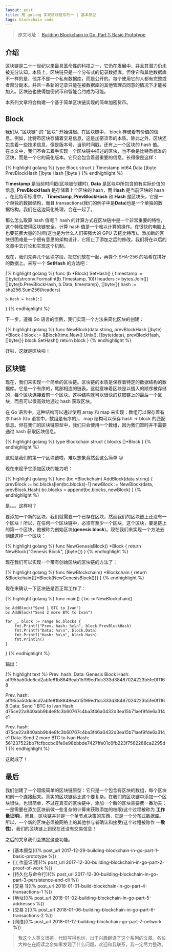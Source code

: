 ```yaml
---
layout: post
title: 用 golang 实现区块链系列一 | 基本原型
tags: blockchain code
---
```


> 原文地址： [Building Blockchain in Go. Part 1: Basic Prototype](https://jeiwan.cc/posts/building-blockchain-in-go-part-1/)

## 介绍

区块链是二十一世纪以来最具革命性的科技之一，它仍在发展中，并且其潜力仍未被充分认知。本质上，区块链只是一个分布式的记录数据库，但使它和其他数据库不一样的是，他并不是一个私有数据库，而是公开的。每个使用它的人都有完整或者部分副本。并且一条新的记录只能在被数据库的其他管理员同意的情况下才能被加入。区块链也使得加密货币和智能合约成为可能。

本系列文章将会构建一个基于简单区块链实现的简单加密货币。

## Block

我们从 "区块链" 的 "区块" 开始讲起。在区块链中， block 存储着有价值的信息。例如，比特币区块存储着交易信息，这是加密货币的本质。除此之外，区块还包含着一些技术信息，像是版本号，当前时间戳，还有上一个区块的 hash 值。
在本文中，我们不会去着手实现一个区块链中描述的区块，也不会是比特币标准的区块，而是一个它的简化版本。它只会包含着最重要的信息。长得像是这样：

{% highlight golang %}
type Block struct {
    Timestamp     int64
    Data          []byte
    PrevBlockHash []byte
    Hash          []byte
}
{% endhighlight %}

**Timestamp** 是当前时间戳(区块被创建时), **Data** 是区块中所包含的有实际价值的信息, **PrevBlockHash** 是存储着上个区块的 hash，而 **Hash** 是当前区块的 hash 。在比特币标准中， **Timestamp**, **PrevBlockHash** 和 **Hash** 是区块头，它是一个单独的数据结构，而且 transactions(我们的例子中是**Data**)也是一个单独的数据结构。我们在这边简化处理，合在一起了。

那么怎么取算 hash 值呢？ hash 的计算方式在区块链中是一个非常重要的特性，这个特性使得区块链安全。计算 hash 值是一个难以计算的操作。在很快的电脑上也要花费大量的时间(这也是为什么人们买强大的 GPU 去挖比特币)。添加新的区块很困难是一个很有意思的架构设计，它阻止了添加之后的修改。我们将在以后的文章中去讨论和实现这个机制。

现在，我们先弄几个区块字段，把它们放在一起，再算个 SHA-256 的哈希在拼好的数据上。来写一个 **SetHash** 的方法吧：

{% highlight golang %}
func (b *Block) SetHash() {
    timestamp := []byte(strconv.FormatInt(b.Timestamp, 10))
    headers := bytes.Join([][]byte{b.PrevBlockHash, b.Data, timestamp}, []byte{})
    hash := sha256.Sum256(headers)

    b.Hash = hash[:]
}
{% endhighlight %}

下一步，遵循 Go 语言的惯例，我们实现一个方法来简化区块的创建：

{% highlight golang %}
func NewBlock(data string, prevBlockHash []byte) *Block {
    block := &Block{time.Now().Unix(), []byte(data), prevBlockHash, []byte{}}
    block.SetHash()
    return block
}
{% endhighlight %}

好啦，这就是区块啦！

## 区块链

现在，我们来实现一个简单的区块链。区块链的本质是保存着特定的数据结构的数据库。它是一个有序的，尾部相连的链表。这就意味着区块是以插入的顺序被存储的，每个区块连接着前一个区块。这种结构就可以很快的获取链上的最后一个区块，而且可以很高效地通过 hash 获取区块。

在 Go 语言中，这种结构可以通过使用 array 和 map 来实现：数组可以保存着有序 hash (Go 语言中，数组是有序的)， map 结构可以保存 hash -> block 的匹配信息。但在我们的区块链原型中，我们只会使用一个数组，因为我们暂时并不需要通过 hash 获取区块信息。

{% highlight golang %}
type Blockchain struct {
    blocks []*Block
}
{% endhighlight %}

这就是我们的第一个区块链啦，难以想象竟然会这么简单 😉

现在来赋予它添加区块的能力吧：

{% highlight golang %}
func (bc *Blockchain) AddBlock(data string) {
    prevBlock := bc.blocks[len(bc.blocks)-1]
    newBlock := NewBlock(data, prevBlock.Hash)
    bc.blocks = append(bc.blocks, newBlock)
}
{% endhighlight %}

是。。。这样吗？

要添加一个新的区块，我们就需要一个已存在区块，然而我们的区块链上还没有一个区块！所以，在任何一个区块链中，必须有至少一个区块，这个区块，要是链上的第一个区块，他被称为创始区块(**genesis block**)。现在我们来实现一个方法去创建这样一个区块：

{% highlight golang %}
func NewGenesisBlock() *Block {
    return NewBlock("Genesis Block", []byte{})
}
{% endhighlight %}

现在我们可以实现一个带有创始区块的区块链的方法了：

{% highlight golang %}
func NewBlockchain() *Blockchain {
    return &Blockchain{[]*Block{NewGenesisBlock()}}
}
{% endhighlight %}

现在来确认一下区块链是否正常工作了：

{% highlight golang %}
func main() {
    bc := NewBlockchain()

    bc.AddBlock("Send 1 BTC to Ivan")
    bc.AddBlock("Send 2 more BTC to Ivan")

    for _, block := range bc.blocks {
        fmt.Printf("Prev. hash: %x\n", block.PrevBlockHash)
        fmt.Printf("Data: %s\n", block.Data)
        fmt.Printf("Hash: %x\n", block.Hash)
        fmt.Println()
    }
}
{% endhighlight %}

输出：

{% highlight text %}
Prev. hash:
Data: Genesis Block
Hash: aff955a50dc6cd2abfe81b8849eab15f99ed1dc333d38487024223b5fe0f1168

Prev. hash: aff955a50dc6cd2abfe81b8849eab15f99ed1dc333d38487024223b5fe0f1168
Data: Send 1 BTC to Ivan
Hash: d75ce22a840abb9b4e8fc3b60767c4ba3f46a0432d3ea15b71aef9fde6a314e1

Prev. hash: d75ce22a840abb9b4e8fc3b60767c4ba3f46a0432d3ea15b71aef9fde6a314e1
Data: Send 2 more BTC to Ivan
Hash: 561237522bb7fcfbccbc6fe0e98bbbde7427ffe01c6fb223f7562288ca2295d1
{% endhighlight %}

这就成了！

## 最后

我们创建了一个超级简单的区块链原型：它只是一个包含有区块的数组，每个区块和前一个连接起来。真实的区块链远比这个要复杂。在我们的区块链中添加一个区块很快，也很简单，不过在真实的区块链中，添加一个新的区块需要费一番功夫：一是需要在添加区块前做一些复杂的计算来获取添加的权限(这个过程被称为 **工作量证明**)。而且，区块链并非是一个单节点决策的东西，它是一个分布式数据库。所以，一个新的区块必须被网络上的其他参与者确认和接受(这个过程被称作 **一致性**)，我们的区块链上到现在还没有交易信息！

之后的文章我们会搞定这些功能。

* [基本原型]({% post_url 2017-12-29-building-blockchain-in-go-part-1-basic-prototype %})
* [工作量证明]({% post_url 2017-12-30-building-blockchain-in-go-part-2-proof-of-work %})
* [持久化与命令行]({% post_url 2017-12-30-building-blockchain-in-go-part-3-persistence-and-cli %})
* [交易 1]({% post_url 2018-01-01-build-blockchain-in-go-part-4-transactions-1 %})
* [地址]({% post_url 2018-01-02-building-blockchain-in-go-part-5-addresses %})
* [交易 2]({% post_url 2018-01-06-building-blockchain-in-go-part-6-transactions-2 %})
* [网络]({% post_url 2018-01-12-building-blockchain-go-part-7-network %})

> 我这个人英文很差，代码写得也烂，出于兴趣翻译了这个系列的文章。各位大神在在阅读之余如果发现了什么问题，欢迎和我联系，我一定尽力整改。
